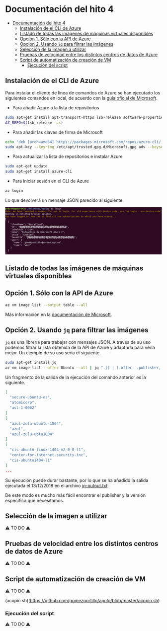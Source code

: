 # Documentación del hito 4

<!-- TOC depthFrom:1 depthTo:6 withLinks:1 updateOnSave:1 orderedList:0 -->

- [Documentación del hito 4](#documentacin-del-hito-4)
	- [Instalación de el CLI de Azure](#instalacin-de-el-cli-de-azure)
	- [Listado de todas las imágenes de máquinas virtuales disponibles](#listado-de-todas-las-imgenes-de-mquinas-virtuales-disponibles)
	- [Opción 1. Sólo con la API de Azure](#opcin-1-slo-con-la-api-de-azure)
	- [Opción 2. Usando `jq` para filtrar las imágenes](#opcin-2-usando-jq-para-filtrar-las-imgenes)
	- [Selección de la imagen a utilizar](#seleccin-de-la-imagen-a-utilizar)
	- [Pruebas de velocidad entre los distintos centros de datos de Azure](#pruebas-de-velocidad-entre-los-distintos-centros-de-datos-de-azure)
	- [Script de automatización de creación de VM](#script-de-automatizacin-de-creacin-de-vm)
		- [Ejecución del script](#ejecucin-del-script)

<!-- /TOC -->

## Instalación de el CLI de Azure

Para instalar el cliente de línea de comandos de Azure se han ejecutado los siguientes comandos en local, de acuerdo con la [guía oficial de Microsoft](https://docs.microsoft.com/es-es/cli/azure/install-azure-cli-apt?view=azure-cli-latest).

* Para añadir Azure a la lista de repositorios

```bash
sudo apt-get install apt-transport-https lsb-release software-properties-common -y
AZ_REPO=$(lsb_release -cs)
```

* Para añadir las claves de firma de Microsoft

```bash
echo "deb [arch=amd64] https://packages.microsoft.com/repos/azure-cli/ $AZ_REPO main" | sudo tee /etc/apt/sources.list.d/azure-cli.list
sudo apt-key --keyring /etc/apt/trusted.gpg.d/Microsoft.gpg adv --keyserver packages.microsoft.com --recv-keys BC528686B50D79E339D3721CEB3E94ADBE1229CF
```

* Para actualizar la lista de repositorios e instalar Azure

```bash
sudo apt-get update
sudo apt-get install azure-cli
```

* Para iniciar sesión en el CLI de Azure

```bash
az login
```

Lo que devolverá un mensaje JSON parecido al siguiente.

![Az login](az-login.png)

## Listado de todas las imágenes de máquinas virtuales disponibles

## Opción 1. Sólo con la API de Azure

```bash
az vm image list --output table --all
```

Más información en la [documentación de Microsoft](https://docs.microsoft.com/es-es/azure/virtual-machines/linux/cli-ps-findimage).

## Opción 2. Usando `jq` para filtrar las imágenes

`jq` es una librería para trabajar con mensajes JSON. A través de su uso podemos filtrar la lista obtenida de la API de Azure y adaptarla para verla mejor. Un ejemplo de su uso sería el siguiente.

```bash
sudo apt-get install jq
az vm image list --offer Ubuntu --all | jq ".[] | [.offer, .publisher, .sku]"
```

Un fragmento de la salida de la ejecución del comando anterior es la siguiente.

```json
[
  "secure-ubuntu-os",
  "atomicorp",
  "asl-1-0002"
]
[
  "azul-zulu-ubuntu-1804",
  "azul",
  "azul-zulu-ubtu1804"
]
[
  "cis-ubuntu-linux-1404-v2-0-0-l1",
  "center-for-internet-security-inc",
  "cis-ubuntu1404-l1"
]
...
```

Su ejecución puede durar bastante, por lo que se ha añadido la salida ejecutada el 13/12/2018 en el archivo [jq-output.txt](jq-output.txt).

De este modo es mucho más fácil encontrar el publisher y la versión específica que necesitamos.

## Selección de la imagen a utilizar

⚠️ TO DO ⚠️

## Pruebas de velocidad entre los distintos centros de datos de Azure

⚠️ TO DO ⚠️

## Script de automatización de creación de VM

⚠️ TO DO ⚠️

(acopio.sh)(https://github.com/gomezportillo/apolo/blob/master/acopio.sh)

### Ejecución del script

⚠️ TO DO ⚠️
